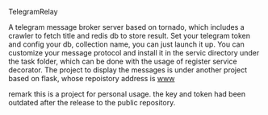 
TelegramRelay

A telegram message broker server based on tornado, which includes 
a crawler to fetch title and redis db to store result.
Set your telegram token and config your db, collection name, 
you can just launch it up.
You can customize your message protocol and install it in the servic
directory under the task folder, which can be done with the usage of
register service decorator.
The project to display the messages is under another project based on flask, whose 
repoistory address is [www](https://github.com/cjhgo/www)

remark
this is a project  for personal usage.
the key and token had been outdated after the release 
to the public repository.